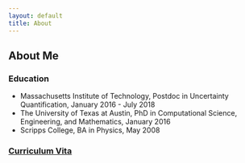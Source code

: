 ```yaml
---
layout: default
title: About
---
```

## About Me

<h3> Education </h3>
<ul>
   <li>Massachusetts Institute of Technology, Postdoc in Uncertainty Quantification, January 2016 - July 2018</li>
   <li>The University of Texas at Austin, PhD in Computational Science, Engineering, and Mathematics, January 2016</li>
   <li>Scripps College, BA in Physics, May 2008</li>
</ul>

<h3> <a href="cv.pdf">Curriculum Vita</a> </h3>
